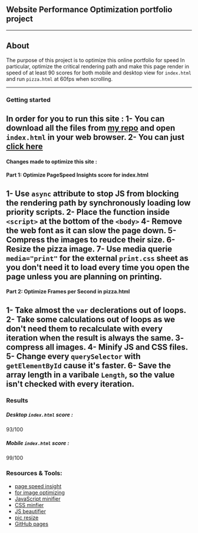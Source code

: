 ## Website Performance Optimization portfolio project
----------------------------
## About
The purpose of this project is to optimize this online portfolio for speed In particular, optimize the critical rendering path and make this page render in speed of at least 90 scores for both mobile and desktop view for `index.html` and run `pizza.html` at 60fps when scrolling.

---------------------------
### Getting started
In order for you to run this site :
1- You can download all the files from [my repo](https://github.com/osamaalfaify/frontend-nanodegree-mobile-portfolio) and open `index.html` in your web browser.
2- You can just [click here](https://osamaalfaify.github.io/frontend-nanodegree-mobile-portfolio/)
---------------------------
#### Changes made to optimize this site :
#### Part 1: Optimize PageSpeed Insights score for index.html
1- Use `async` attribute to stop JS from blocking the rendering path by synchronously loading low priority scripts.
2- Place the function inside `<script>` at the bottom of the `<body>`
4- Remove the web font as it can slow the page down.
5- Compress the images to reudce their size.
6- Resize the pizza image.
7- Use media querie `media="print"` for the external `print.css` sheet as you don't need it to load every time you open the page unless you are planning on printing.
---------------------------

#### Part 2: Optimize Frames per Second in pizza.html
1- Take almost the `var` declerations out of loops.
2- Take some calculations out of loops as we don't need them to recalculate with every iteration when the result is always the same.
3- compress all images.
4- Minify JS and CSS files.
5- Change every `querySelector` with `getElementById` cause it's faster.
6- Save the array length in a varibale `Length`, so the value isn't checked with every iteration.
---------------------------
### Results

##### Desktop `index.html` score :
93/100

##### Mobile `index.html` score :
99/100

### Resources & Tools:
* [page speed insight](https://developers.google.com/speed/pagespeed/)
* [for image optimizing](http://optimizilla.com/)
* [JavaScript minifier](https://javascript-minifier.com/)
* [CSS minfier](https://cssminifier.com/)
* [JS beautifier](http://jsbeautifier.org/)
* [pic resize](http://picresize.com/)
* [GitHub pages](https://pages.github.com/)
